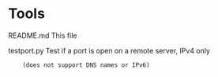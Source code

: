 # Tools

README.md	This file

testport.py	Test if a port is open on a remote server, IPv4 only

		(does not support DNS names or IPv6)
